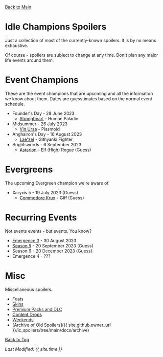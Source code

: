 [Back to Main](index.md)

# Idle Champions Spoilers

Just a collection of most of the currently-known spoilers. It is by no means exhaustive.

Of course - spoilers are subject to change at any time. Don't plan any major life events around them.

# Event Champions

These are the event champions that are upcoming and all the information we know about them. Dates are guesstimates based on the normal event schedule.

* Founder's Day - 28 June 2023
  * [Strongheart](strongheart.md) - Human Paladin
* Midsummer - 26 July 2023
  * [Vin Ursa](vinursa.md) - Plasmoid
* Ahghairon's Day - 16 August 2023
  * [Lae'zel](laezel.md) - Githyanki Fighter
* Brightswords - 6 September 2023
  * [Astarion](astarion.md) - Elf (High) Rogue (Guess)

# Evergreens

The upcoming Evergreen champion we're aware of.

* Xaryxis 5 - 19 July 2023 (Guess)
  * [Commodore Krux](krux.md) - Giff (Guess)

# Recurring Events

Not events events - but events. You know?

* [Emergence 3](emergence_3.md) - 30 August 2023
* [Season 5](season_5.md) - 20 September 2023 (Guess)
* Season 6 - 20 December 2023 (Guess)
* Emergence 4 - ???

# Misc

Miscellaneous spoilers.

* [Feats](feats.md)
* [Skins](skins.md)
* [Premium Packs and DLC](premium.md)
* [Content Drops](contentdrops.md)
* [Weekends](weekends.md)
* [Archive of Old Spoilers]({{ site.github.owner_url }}/ic_spoilers/tree/main/docs/archive)

[Back to Top](#top)

*Last Modified: {{ site.time }}*